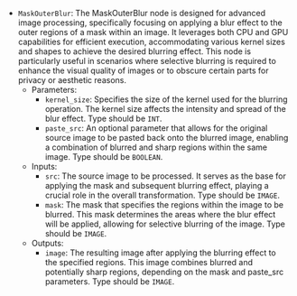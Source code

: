 - `MaskOuterBlur`: The MaskOuterBlur node is designed for advanced image processing, specifically focusing on applying a blur effect to the outer regions of a mask within an image. It leverages both CPU and GPU capabilities for efficient execution, accommodating various kernel sizes and shapes to achieve the desired blurring effect. This node is particularly useful in scenarios where selective blurring is required to enhance the visual quality of images or to obscure certain parts for privacy or aesthetic reasons.
    - Parameters:
        - `kernel_size`: Specifies the size of the kernel used for the blurring operation. The kernel size affects the intensity and spread of the blur effect. Type should be `INT`.
        - `paste_src`: An optional parameter that allows for the original source image to be pasted back onto the blurred image, enabling a combination of blurred and sharp regions within the same image. Type should be `BOOLEAN`.
    - Inputs:
        - `src`: The source image to be processed. It serves as the base for applying the mask and subsequent blurring effect, playing a crucial role in the overall transformation. Type should be `IMAGE`.
        - `mask`: The mask that specifies the regions within the image to be blurred. This mask determines the areas where the blur effect will be applied, allowing for selective blurring of the image. Type should be `IMAGE`.
    - Outputs:
        - `image`: The resulting image after applying the blurring effect to the specified regions. This image combines blurred and potentially sharp regions, depending on the mask and paste_src parameters. Type should be `IMAGE`.
